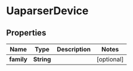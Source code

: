 
# UaparserDevice

## Properties
Name | Type | Description | Notes
------------ | ------------- | ------------- | -------------
**family** | **String** |  |  [optional]



